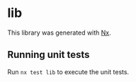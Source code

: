 # lib

This library was generated with [Nx](https://nx.dev).

## Running unit tests

Run `nx test lib` to execute the unit tests.
